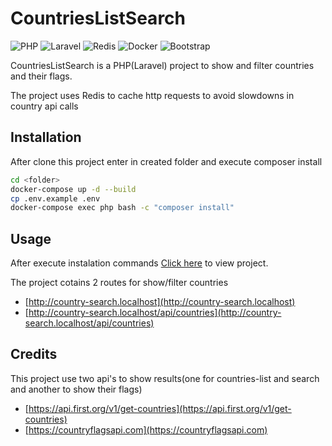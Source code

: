 # CountriesListSearch
![PHP](https://img.shields.io/badge/php-%23777BB4.svg?style=for-the-badge&logo=php&logoColor=white)
![Laravel](https://img.shields.io/badge/laravel-%23FF2D20.svg?style=for-the-badge&logo=laravel&logoColor=white)
![Redis](https://img.shields.io/badge/redis-%23DD0031.svg?style=for-the-badge&logo=redis&logoColor=white)
![Docker](https://img.shields.io/badge/docker-%230db7ed.svg?style=for-the-badge&logo=docker&logoColor=white)
![Bootstrap](https://img.shields.io/badge/bootstrap-%23563D7C.svg?style=for-the-badge&logo=bootstrap&logoColor=white)

CountriesListSearch is a PHP(Laravel) project to show and filter countries and their flags.

The project uses Redis to cache http requests to avoid slowdowns in country api calls

## Installation

After clone this project enter in created folder and execute composer install

```bash
cd <folder>
docker-compose up -d --build
cp .env.example .env
docker-compose exec php bash -c "composer install"
```

## Usage

After execute instalation commands [Click here](http://country-search.localhost) to view project.

The project cotains 2 routes for show/filter countries

 - [http://country-search.localhost](http://country-search.localhost)
 - [http://country-search.localhost/api/countries](http://country-search.localhost/api/countries)

## Credits

This project use two api's to show results(one for countries-list and search and another to show their flags)

 - [https://api.first.org/v1/get-countries](https://api.first.org/v1/get-countries)
 - [https://countryflagsapi.com](https://countryflagsapi.com)